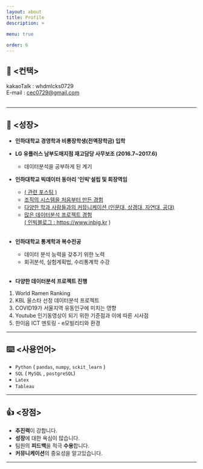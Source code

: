 ```yaml
---
layout: about
title: Profile
description: >
  
menu: true

order: 6
---
```


## 📱 <컨택> 

kakaoTalk : whdmlcks0729 <br>
E-mail : cec0729@gmail.com <br><br>

---

##  🧰 <성장> 

 - **인하대학교 경영학과 비룡장학생(전액장학금) 입학** <br>

 - **LG 유플러스 남부도매지점 재고담당 사무보조 (2016.7~2017.6)**  <br>
   - 데이터분석을 공부하게 된 계기  <br>
   
 - **인하대학교 빅데이터 동아리 '인빅'설립 및 회장역임** <br>
   - <a href="https://datata29.github.io/insight/2021/03/13/inbig/">( 관련 포스팅 )
   - 조직의 시스템을 처음부터 만든 경험  <br>
   - 다양한 학과 사람들과의 커뮤니케이션 (인문대, 상경대, 자연대, 공대) <br>
   - 많은 데이터분석 프로젝트 경험 <br>
   <a href="https://www.inbig.kr">( 인빅블로그 : https://www.inbig.kr ) </a> <br><br>
 - **인하대학교 통계학과 복수전공** <br>
   - 데이터 분석 능력을 갖추기 위한 노력 <br>
   - 회귀분석, 실험계획법, 수리통계학 수강 <br><br>
 - **다양한 데이터분석 프로젝트 진행** <br>
  1) World Ramen Ranking <br>
  2) KBL 올스타 선정 데이터분석 프로젝트 <br>
  2) COVID19가 서울지역 유동인구에 미치는 영향 <br>
  3) Youtube 인기동영상이 되기 위한 기준점과 이에 따른 시사점 <br>
  4) 한이음 ICT 멘토링 - e모빌리티와 환경<br>

---

## ⌨️ <사용언어> <br>

- `Python` ( `pandas`, `numpy`, `sckit_learn` ) <br>
- `SQL` ( `MySQL` , `postgreSQL`) <br>
- `Latex`  <br>
- `Tableau`  <br>


---

## 👍 <장점> <br>

- **추진력**이 강합니다. <br>
- **성장**에 대한 욕심이 많습니다. <Br>
- 팀원의 **피드백**을 적극 **수용**합니다. <Br>
- **커뮤니케이션**의 중요성을 알고있습니다. <br>

---
